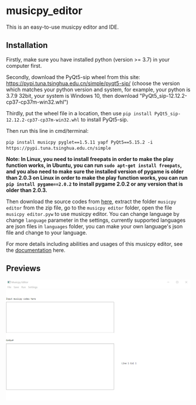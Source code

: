 # musicpy_editor
This is an easy-to-use musicpy editor and IDE.

## Installation
Firstly,  make sure you have installed python (version >= 3.7) in your computer first.

Secondly, download the PyQt5-sip wheel from this site: https://pypi.tuna.tsinghua.edu.cn/simple/pyqt5-sip/ (choose the version which matches your python version and system, for example, your python is 3.7.9 32bit, your system is Windows 10, then download "PyQt5_sip-12.12.2-cp37-cp37m-win32.whl")

Thirdly, put the wheel file in a location, then use `pip install PyQt5_sip-12.12.2-cp37-cp37m-win32.whl` to install PyQt5-sip.

Then run this line in cmd/terminal:
```
pip install musicpy pyglet==1.5.11 yapf PyQt5==5.15.2 -i https://pypi.tuna.tsinghua.edu.cn/simple
```

**Note: In Linux, you need to install freepats in order to make the play function works, in Ubuntu, you can run `sudo apt-get install freepats`, and you also need to make sure the installed version of pygame is older than 2.0.3 on Linux in order to make the play function works, you can run `pip install pygame==2.0.2` to install pygame 2.0.2 or any version that is older than 2.0.3.**

Then download the source codes from [here](https://github.com/Rainbow-Dreamer/musicpy_editor/archive/refs/heads/main.zip), extract the folder `musicpy editor` from the zip file, go to the `musicpy editor` folder, open the file `musicpy editor.pyw` to use musicpy editor. You can change language by change `language` parameter in the settings, currently supported languages are json files in `languages` folder, you can make your own language's json file and change to your language.

For more details including abilities and usages of this musicpy editor, see the [documentation](https://github.com/Rainbow-Dreamer/musicpy/wiki/Useful-functionality#i-wrote-an-ide-specifically-for-musicpy-for-everyone-to-use) here.



## Previews

![image](previews/1.jpg)

